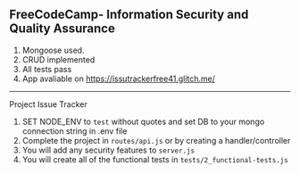 **FreeCodeCamp**- Information Security and Quality Assurance
------
1) Mongoose used.
2) CRUD implemented
3) All tests pass
4) App avaliable on https://issutrackerfree41.glitch.me/



-----------------
Project Issue Tracker

1) SET NODE_ENV to `test` without quotes and set DB to your mongo connection string in .env file
2) Complete the project in `routes/api.js` or by creating a handler/controller
3) You will add any security features to `server.js`
4) You will create all of the functional tests in `tests/2_functional-tests.js`


